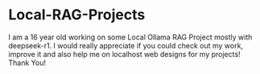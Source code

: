 # Local-RAG-Projects
I am a 16 year old working on some Local Ollama RAG Project mostly with deepseek-r1. I would really appreciate if you could check out my work, improve it and also help me on localhost web designs for my projects! Thank You!
